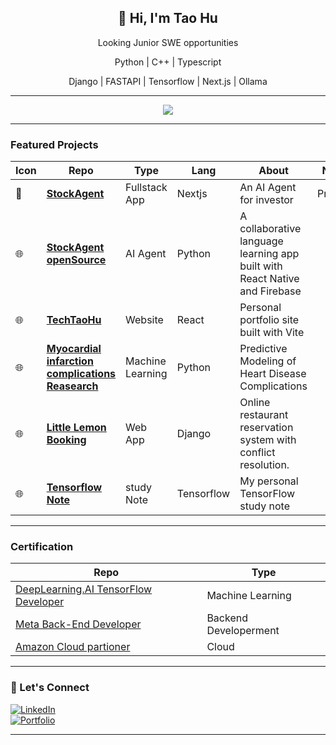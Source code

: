 <h2 align="center">👋 Hi, I'm Tao Hu</h2>
<div align="center">
    <p> Looking Junior SWE opportunities</p>
    <p> Python | C++ | Typescript </p>
    <p>Django | FASTAPI | Tensorflow | Next.js | Ollama </p>
</div>

---


<p align="center">
    <img src="https://github-readme-stats.vercel.app/api?username=Talen-520&show_icons=true&theme=default&count_private=true"  />
</p>

---

### Featured Projects

| Icon | Repo | Type | Lang | About | Note |
|------|------|------|------|-------|---------|
| 🔐 | [**StockAgent**](https://www.rabrisai.com/) | Fullstack App | Nextjs | An AI Agent for investor | Private |
| 🌐 | [**StockAgent openSource**](https://github.com/Talen-520/StockAgent) | AI Agent | Python | A collaborative language learning app built with React Native and Firebase |  |
| 🌐 | [**TechTaoHu**](https://dev.rabrisai.com/) | Website | React | Personal portfolio site built with Vite |  |
| 🌐 | [**Myocardial infarction complications Reasearch**](https://www.kaggle.com/code/taohu520/myocardial-infarction-complications) | Machine Learning | Python | Predictive Modeling of Heart Disease Complications |  |
| 🌐 | [**Little Lemon Booking**](https://github.com/Talen-520/littlelemon) | Web App | Django | Online restaurant reservation system with conflict resolution. |  |
| 🌐 | [**Tensorflow Note**](https://github.com/Talen-520/TensorFlow-MachineLearning-ComputerVision/tree/main/tensorflow-1-public) | study Note | Tensorflow | My personal TensorFlow study note |  |


---
### Certification
| Repo | Type | 
|------|------|
| [DeepLearning.AI TensorFlow Developer](https://www.coursera.org/account/accomplishments/professional-cert/JN6YURYEHD25) | Machine Learning |
| [Meta Back-End Developer](https://www.credly.com/badges/2366cc64-675f-4f23-a45e-ede187918c75/linked_in_profile)| Backend Developerment | 
|[Amazon Cloud partioner](https://www.credly.com/badges/4b3c22ba-439c-41ee-95cd-7b93dc72e519/linked_in_profile)| Cloud | 
---
### 🚀 Let's Connect

[![LinkedIn](https://img.shields.io/badge/LinkedIn-blue?style=for-the-badge&logo=linkedin)](https://www.linkedin.com/in/tao-hu-ny/)  
[![Portfolio](https://img.shields.io/badge/Portfolio-dev.rabrisai.com-informational?style=for-the-badge)](https://dev.rabrisai.com/)

---
